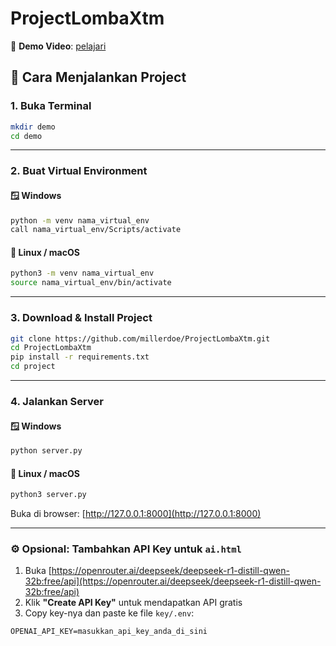# ProjectLombaXtm

🎥 **Demo Video**: <a href="https://youtu.be/ST8h6KwmlTw" target="_blank">pelajari</a>

## 🚀 Cara Menjalankan Project

### 1. Buka Terminal

```bash
mkdir demo
cd demo
```

---

### 2. Buat Virtual Environment

#### 🪟 Windows

```bash
python -m venv nama_virtual_env
call nama_virtual_env/Scripts/activate
```

#### 🐧 Linux / macOS

```bash
python3 -m venv nama_virtual_env
source nama_virtual_env/bin/activate
```

---

### 3. Download & Install Project

```bash
git clone https://github.com/millerdoe/ProjectLombaXtm.git
cd ProjectLombaXtm
pip install -r requirements.txt
cd project
```

---

### 4. Jalankan Server

#### 🪟 Windows

```bash
python server.py
```

#### 🐧 Linux / macOS

```bash
python3 server.py
```

Buka di browser: [http://127.0.0.1:8000](http://127.0.0.1:8000)

---

### ⚙️ Opsional: Tambahkan API Key untuk `ai.html`

1. Buka [https://openrouter.ai/deepseek/deepseek-r1-distill-qwen-32b:free/api](https://openrouter.ai/deepseek/deepseek-r1-distill-qwen-32b:free/api)
2. Klik **"Create API Key"** untuk mendapatkan API gratis
3. Copy key-nya dan paste ke file `key/.env`:

```
OPENAI_API_KEY=masukkan_api_key_anda_di_sini
```

